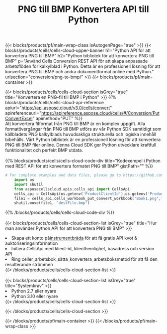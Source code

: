 ﻿---
title:  PNG till BMP Konvertera API till Python
description:  Använder Aspose.Cells Cloud SDK för Python för att konvertera PNG filformat till BMP filformat.
url: /sv/python/conversion/png-to-bmp/
---
{{< blocks/products/pf/main-wrap-class isAutogenPage="true" >}}
{{< blocks/products/cells/cells-cloud-upper-banner h1="Python API för att konvertera PNG till BMP" h2="Python bibliotek för att konvertera PNG till BMP" p="Använd Cells Conversion REST API för att skapa anpassade arbetsflöden för kalkylblad i Python. Detta är en professionell lösning för att konvertera PNG till BMP och andra dokumentformat online med Python." urlsection="conversion/png-to-bmp/" >}}
{{< blocks/products/pf/main-container >}}

{{< blocks/products/cells/cells-cloud-section isGrey="true" title="Konvertera en PNG-fil till BMP i Python" >}}
{{% blocks/products/cells/cells-cloud-api-reference apiurl="https://api.aspose.cloud/v3.0/cells/convert" apireferenceurl="https://apireference.aspose.cloud/cells/#/Conversion/PutConvertExcel" apimethod="PUT" %}}
<br/>
Att konvertera filformat från PNG till BMP är en komplex uppgift. Alla formatövergångar från PNG till BMP utförs av vår Python SDK samtidigt som källbladets PNG kalkylblads huvudsakliga strukturella och logiska innehåll bibehålls. Vårt Python bibliotek är en professionell lösning för att konvertera PNG till BMP filer online. Denna Cloud SDK ger Python utvecklare kraftfull funktionalitet och perfekt BMP utdata.
<br/>
<br/>
{{% blocks/products/cells/cells-cloud-code-div title="Kodexempel i Python med REST API för att konvertera formatet PNG till BMP" gistPath="" %}}
 
```python
# For complete examples and data files, please go to https://github.com/aspose-cells-cloud/aspose-cells-cloud-python/
    import os
    import shutil
    from asposecellscloud.apis.cells_api import CellsApi
    cells_api = CellsApi(os.getenv('ProductClientId'),os.getenv('ProductClientSecret'))
    file1 = cells_api.cells_workbook_put_convert_workbook("Book1.png",format="bmp")
    shutil.move(file1, "destFile.bmp")     
```
 
{{% /blocks/products/cells/cells-cloud-code-div %}}
<br/>
<br/>
{{< blocks/products/cells/cells-cloud-section-list isGrey="true" title="Hur man använder Python API för att konvertera PNG till BMP" >}}
<li> Skapa ett konto på<a href="https://dashboard.aspose.cloud/">instrumentbräda</a> för att få gratis API kvot & auktoriseringsinformation</li>
<li>Initiera CellsApi med klient-id, klienthemlighet, basadress och version API</li>
<li>Ring celler_arbetsbok_sätta_konvertera_arbetsboksmetod för att få den resulterande strömmen</li>
{{< /blocks/products/cells/cells-cloud-section-list >}}
<br/>
<br/>
{{< blocks/products/cells/cells-cloud-section-list isGrey="true" title="Systemkrav" >}}
<li>Python 2.7 eller nyare</li>
<li>Python 3.10 eller nyare</li>
{{< /blocks/products/cells/cells-cloud-section-list >}}

{{< /blocks/products/cells/cells-cloud-section >}}

{{< /blocks/products/pf/main-container >}}
{{< /blocks/products/pf/main-wrap-class >}}
